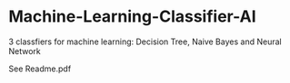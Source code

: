 # Machine-Learning-Classifier-AI
3 classfiers for machine learning: Decision Tree, Naive Bayes and Neural Network

See Readme.pdf
